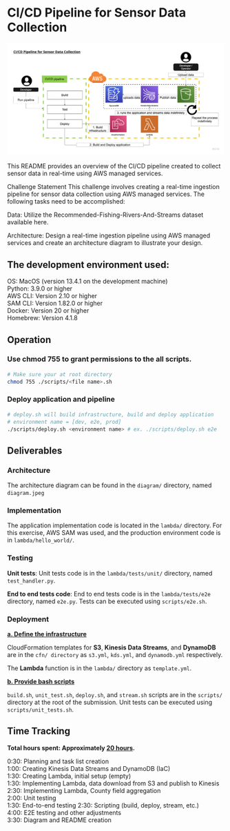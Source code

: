 # CI/CD Pipeline for Sensor Data Collection

![diagram](./diagram/diagram.jpeg)

This README provides an overview of the CI/CD pipeline created to collect sensor data in real-time using AWS managed services.

Challenge Statement
This challenge involves creating a real-time ingestion pipeline for sensor data collection using AWS managed services. The following tasks need to be accomplished:

Data: Utilize the Recommended-Fishing-Rivers-And-Streams dataset available here.

Architecture: Design a real-time ingestion pipeline using AWS managed services and create an architecture diagram to illustrate your design.

## The development environment used:
OS: MacOS (version 13.4.1 on the development machine)<br>
Python: 3.9.0 or higher<br>
AWS CLI: Version 2.10 or higher<br>
SAM CLI: Version 1.82.0 or higher<br>
Docker: Version 20 or higher<br>
Homebrew: Version 4.1.8<br>

## Operation
### Use chmod 755 <filename> to grant permissions to the all scripts.
```sh
# Make sure your at root directory
chmod 755 ./scripts/<file name>.sh
```

### Deploy application and pipeline
```sh
# deploy.sh will build infrastructure, build and deploy application
# environment name = [dev, e2e, prod]
./scripts/deploy.sh <environment name> # ex. ./scripts/deploy.sh e2e
```

## Deliverables
### Architecture
The architecture diagram can be found in the `diagram/` directory, named `diagram.jpeg`

### Implementation
The application implementation code is located in the `lambda/` directory. For this exercise, AWS SAM was used, and the production environment code is in `lambda/hello_world/`.

### Testing
**Unit tests**: 
Unit tests code is in the `lambda/tests/unit/` directory, named `test_handler.py`.

**End to end tests code**:
End to end tests code is in the `lambda/tests/e2e` directory, named `e2e.py`. Tests can be executed using `scripts/e2e.sh`.

### Deployment
<u>**a. Define the infrastructure**</u>

CloudFormation templates for **S3**, **Kinesis Data Streams**, and **DynamoDB** are in the `cfn/ directory` as `s3.yml`, `kds.yml`, and `dynamodb.yml` respectively.

The **Lambda** function is in the `lambda/` directory as `template.yml`.

<u>**b. Provide bash scripts**</u>

`build.sh`, `unit_test.sh`, `deploy.sh`, and `stream.sh` scripts are in the `scripts/` directory at the root of the submission. Unit tests can be executed using `scripts/unit_tests.sh`.

## Time Tracking
**Total hours spent: Approximately <u>20 hours</u>.**

0:30: Planning and task list creation<br>
1:00: Creating Kinesis Data Streams and DynamoDB (IaC)<br>
1:30: Creating Lambda, initial setup (empty)<br>
1:30: Implementing Lambda, data download from S3 and publish to Kinesis<br>
2:30: Implementing Lambda, County field aggregation<br>
2:00: Unit testing<br>
1:30: End-to-end testing
2:30: Scripting (build, deploy, stream, etc.)<br>
4:00: E2E testing and other adjustments<br>
3:30: Diagram and README creation<br>
